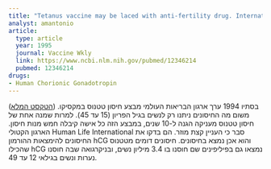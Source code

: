 ```yaml
---
title: "Tetanus vaccine may be laced with anti-fertility drug. International / developing countries"
analyst: amantonio
article:
  type: article
  year: 1995
  journal: Vaccine Wkly
  link: https://www.ncbi.nlm.nih.gov/pubmed/12346214
  pubmed: 12346214
drugs:
- Human Chorionic Gonadotropin
---
```


([הטקסט המלא](http://members.tranquility.net/~rwinkel/stuff/AntiFertilityVaccine.txt))
בסתיו 1994 ערך ארגון הבריאות העולמי מבצע חיסון טטנוס במקסיקו. משום מה החיסונים ניתנו רק לנשים בגיל הפריון (15 עד 45). למרות שמנה אחת של חיסון טטנוס מעניקה הגנה ל-10 שנים, במבצע הזה כל אישה קיבלה חמש מנות חיסון.
הארגון הקטולי Human Life International סבר כי העניין קצת מוזר. הם בדקו את החיסונים להימצאות ההורמון hCG והוא אכן נמצא בחיסונים.
חיסונים דומים מטטנוס שהכילו hCG נמצאו גם בפיליפינים שם חוסנו בו 3.4 מיליון נשים, ובניקרגואה שבה חוסנו נערות ונשים בגילאי 12 עד 49.
